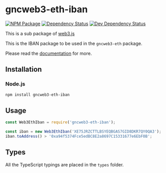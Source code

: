 # gncweb3-eth-iban

[![NPM Package][npm-image]][npm-url] [![Dependency Status][deps-image]][deps-url] [![Dev Dependency Status][deps-dev-image]][deps-dev-url]

This is a sub package of [web3.js][repo]

This is the IBAN package to be used in the `gncweb3-eth` package.

Please read the [documentation][docs] for more.

## Installation

### Node.js

```bash
npm install gncweb3-eth-iban
```

## Usage

```js
const Web3EthIban = require('gncweb3-eth-iban');

const iban = new Web3EthIban('XE75JRZCTTLBSYEQBGAS7GID8DKR7QY0QA3');
iban.toAddress() > '0xa94f5374Fce5edBC8E2a8697C15331677e6EbF0B';
```

[docs]: http://web3js.readthedocs.io/en/1.0/
[repo]: https://github.com/ethereum/web3.js

## Types

All the TypeScript typings are placed in the `types` folder.

[docs]: http://web3js.readthedocs.io/en/1.0/
[repo]: https://github.com/ethereum/web3.js
[npm-image]: https://img.shields.io/npm/v/gncweb3-eth-iban.svg
[npm-url]: https://npmjs.org/package/gncweb3-eth-iban
[deps-image]: https://david-dm.org/ethereum/web3.js/1.x/status.svg?path=packages/gncweb3-eth-iban
[deps-url]: https://david-dm.org/ethereum/web3.js/1.x?path=packages/gncweb3-eth-iban
[deps-dev-image]: https://david-dm.org/ethereum/web3.js/1.x/dev-status.svg?path=packages/gncweb3-eth-iban
[deps-dev-url]: https://david-dm.org/ethereum/web3.js/1.x?type=dev&path=gncweb3-eth-iban
